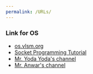 ```yaml
---
permalink: /URLs/
---
```


### Link for OS
+ [os.vlsm.org](https://os.vlsm.org/)
+ [Socket Programming Tutorial](https://www.youtube.com/watch?v=LtXEMwSG5-8)
+ [Mr. Yoda Yoda's channel](https://www.youtube.com/channel/UCpCmOF7bwVaKIQkvBKBXhLQ/featured)
+ [Mr. Anwar's channel](https://www.youtube.com/channel/UCi3sVI10RtRaVWuq1SOVaSg)

